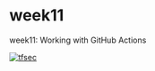 # week11
week11: Working with GitHub Actions


[![tfsec](https://github.com/PrathamSapra/week11/actions/workflows/tfsec.yml/badge.svg)](https://github.com/PrathamSapra/week11/actions/workflows/tfsec.yml)
